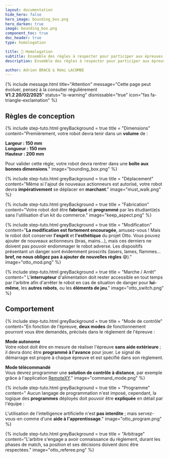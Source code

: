 ```yaml
---
layout: documentation
hide_hero: false
hero_image: bounding_box.png
hero_darken: true
image: bounding_box.png
component_toc: true
doc_header: true
type: homologation

title: 📏 Homologation
subtitle: Ensemble des règles à respecter pour participer aux épreuves !
description: Ensemble des règles à respecter pour participer aux épreuves ! 

author: Adrien BRACQ & Rémi LACOMBE
---
```


{% include message.html title="Attention" message="Cette page peut évoluer, pensez à la consulter régulièrement  
**V1.2 20/02/2025**" status="is-warning" dismissable="true" icon="fas fa-triangle-exclamation" %}

## Règles de conception

{% include step-tuto.html
greyBackground = true
title = "Dimensions"
content="Premièrement, votre robot devra tenir dans un **volume** de :

**Largeur : 150 mm**  
**Longueur : 150 mm**  
**Hauteur : 200 mm**  

Pour valider cette règle, votre robot devra rentrer dans une **boîte aux bonnes dimensions**."
image="bounding_box.png" %}

{% include step-tuto.html
greyBackground = true
title = "Déplacement"
content="Même si l'ajout de nouveaux actionneurs est autorisé, votre robot devra **impérativement** se déplacer en **marchant**."
image="must_walk.png" %}

{% include step-tuto.html
greyBackground = true
title = "Fabrication" 
content="Votre robot doit être **fabriqué** et **programmé** par les étudiant(e)s sans l'utilisation d'un kit du commerce."
image="keep_aspect.png" %}

{% include step-tuto.html
greyBackground = true
title = "Modification" 
content="**La modification est fortement encouragée**, amusez-vous ! Mais le robot doit conserver **l'esprit** et **l'esthétique** du projet Otto.
Vous pouvez ajouter de nouveaux actionneurs (bras, mains...), mais ces derniers ne doivent pas pouvoir endommager le robot adverse.
Les dispositifs présentant un danger sont évidemment proscrits (lasers, lames, flammes... **bref, ne nous obligez pas à ajouter de nouvelles règles** 😅)."
image="otto_mod.png" %}

{% include step-tuto.html
greyBackground = true
title = "Marche / Arrêt" 
content="
L'**interrupteur** d'alimentation doit rester accessible en tout temps par l'arbitre afin d'arrêter le robot en cas de situation de danger pour **lui-même**, les **autres robots**, ou les **éléments de jeu**."
image="otto_switch.png" %}

## Comportement

{% include step-tuto.html
greyBackground = true
title = "Mode de contrôle"
content="En fonction de l'épreuve, **deux modes** de fonctionnement pourront vous être demandés, précisés dans le règlement de l'épreuve :

**Mode autonome**  
Votre robot doit être en mesure de réaliser l'épreuve **sans aide extérieure** ; il devra donc être **programmé à l'avance** pour jouer.
Le signal de démarrage est propre à chaque épreuve et est spécifié dans son règlement.

**Mode télécommandé**  
Vous devrez programmer une **solution de contrôle à distance**, par exemple grâce à l'application [RemoteXY](https://makerspace-amiens.fr/otto-mks/docs/tutoriels/10-remoteXY/)."
image="command_mode.png" %}

{% include step-tuto.html
greyBackground = true
title = "Programme" 
content="
Aucun langage de programmation n'est imposé, cependant, la logique des **programmes** déployés doit pouvoir être **expliquée** en détail par l'équipe :  

L'utilisation de l'intelligence artificielle n'est **pas interdite** ; mais servez-vous-en comme d'une **aide à l'apprentissage**."
image="otto_program.png" %}

{% include step-tuto.html
greyBackground = true
title = "Arbitrage" 
content="L'arbitre s'engage a avoir connaissance du règlement, durant les phases de match, sa position et ses décisions doivent donc être respectées."
image="otto_referee.png" %}